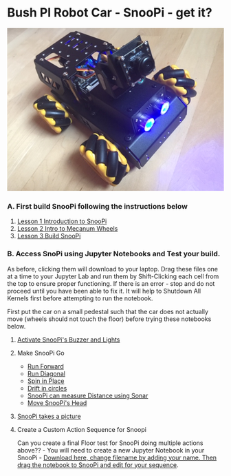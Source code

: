 # Bush PI Robot Car - SnooPi -  get it?

![snoopi](snoopi.jpg)

### A.  First build SnooPi following the instructions below

1. [Lesson 1 Introduction to SnooPi](Lesson1_Intro_SnooPi.pdf)
1. [Lesson 2 Intro to Mecanum Wheels](Lesson2_Intro_Mecanum_Wheels.pdf)
1. [Lesson 3 Build SnooPi](Lesson3_Build_TurboPI.pdf)

### B.  Access SnoPi using Jupyter Notebooks and Test your build.

As before, clicking them will download to your laptop.  Drag these files one at a time to your Jupyter Lab and run them by Shift-Clicking each cell from the top to ensure proper functioning.  If there is an error - stop and do not proceed until you have been able to fix it.   It will help to Shutdown All Kernels first before attempting to run the notebook.

First put the car on a small pedestal such that the car does not actually move (wheels should not touch the floor) before trying these notebooks below.  

1. [Activate SnooPi's Buzzer and Lights](notebooks/rcBuzzerLEDTest.ipynb)
2. Make SnooPi Go
    - [Run Forward](notebooks/rcForward.ipynb)
    - [Run Diagonal](notebooks/rcSlant.ipynb)
    - [Spin in Place](notebooks/rcSpin.ipynb)
    - [Drift in circles](notebooks/rcSpin.ipynb)
    - [SnooPi can measure Distance using Sonar](notebooks/rcSonar.ipynb)
    - [Move SnooPi's Head](notebooks/rcServos.ipynb)
3. [SnooPi takes a picture](notebooks/rcCamera.ipynb)
4. Create a Custom Action Sequence for Snoopi
    
    Can you create a final Floor test for SnooPi doing multiple actions above?? - You will need to create a new Jupyter Notebook in your SnooPi - [Download here, change filename by adding your name.  Then drag the notebook to SnooPi and edit for your sequence](projects/rpi_car/notebooks/myname_snoopi_custom_seq.ipynb).



 
